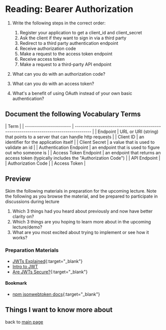 # Reading: Bearer Authorization

1. Write the following steps in the correct order:

   1. Register your application to get a client_id and client_secret
   1. Ask the client if they want to sign in via a third party
   1. Redirect to a third party authentication endpoint
   1. Receive authorization code
   1. Make a request to the access token endpoint
   1. Receive access token
   1. Make a request to a third-party API endpoint

1. What can you do with an authorization code?
1. What can you do with an access token?
1. What's a benefit of using OAuth instead of your own basic authentication?

## Document the following Vocabulary Terms

| Term                    |
| ----------------------- | -------------------------------------------------------------------------------------- |
| Endpoint                | URL or URI (string) that points to a server that can handle http requests              |
| Client ID               | an identifier for the application itself                                               |
| Client Secret           | a value that is used to validate an id                                                 |
| Authentication Endpoint | an endpoint that is used to figure out who someone is                                  |
| Access Token Endpoint   | an endpoint that returns an access token (typically includes the "Authorization Code") |
| API Endpoint            |
| Authorization Code      |
| Access Token            |

## Preview

Skim the following materials in preparation for the upcoming lecture. Note the following as you browse the material, and be prepared to participate in discussions during lecture

1. Which 3 things had you heard about previously and now have better clarity on?
1. Which 3 things are you hoping to learn more about in the upcoming lecture/demo?
1. What are you most excited about trying to implement or see how it works?

### Preparation Materials

- [JWTs Explained](https://www.youtube.com/watch?v=926mknSW9Lo){:target="\_blank"}
- [Intro to JWT](https://jwt.io/introduction/)
- [Are JWTs Secure?](https://stackoverflow.com/questions/27301557/if-you-can-decode-jwt-how-are-they-secure){:target="\_blank"}

#### Bookmark

- [npm jsonwebtoken docs](https://www.npmjs.com/package/jsonwebtoken){:target="\_blank"}

## Things I want to know more about

back to [main page](README.md)
